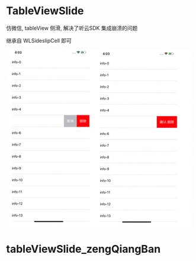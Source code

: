 # TableViewSlide
仿微信, tableView 侧滑, 解决了听云SDK 集成崩溃的问题



继承自 WLSideslipCell 即可

![](snapshot.png) 
# tableViewSlide_zengQiangBan
